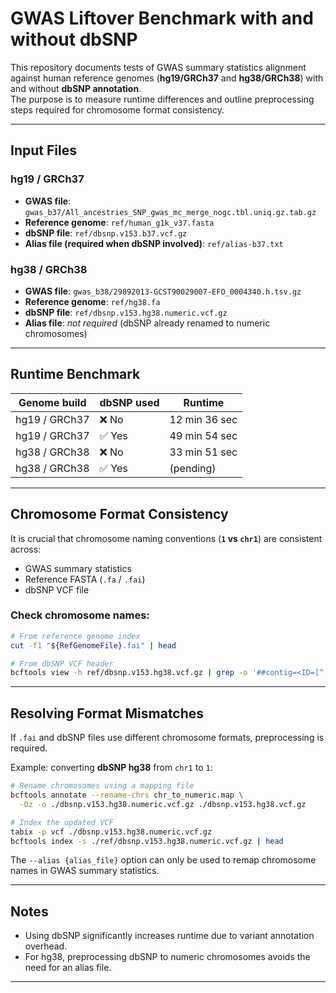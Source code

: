 # GWAS Liftover Benchmark with and without dbSNP

This repository documents tests of GWAS summary statistics alignment against human reference genomes (**hg19/GRCh37** and **hg38/GRCh38**) with and without **dbSNP annotation**.  
The purpose is to measure runtime differences and outline preprocessing steps required for chromosome format consistency.

---

## Input Files

### hg19 / GRCh37
- **GWAS file**: `gwas_b37/All_ancestries_SNP_gwas_mc_merge_nogc.tbl.uniq.gz.tab.gz`  
- **Reference genome**: `ref/human_g1k_v37.fasta`  
- **dbSNP file**: `ref/dbsnp.v153.b37.vcf.gz`  
- **Alias file (required when dbSNP involved)**: `ref/alias-b37.txt`  

### hg38 / GRCh38
- **GWAS file**: `gwas_b38/29892013-GCST90029007-EFO_0004340.h.tsv.gz`  
- **Reference genome**: `ref/hg38.fa`  
- **dbSNP file**: `ref/dbsnp.v153.hg38.numeric.vcf.gz`  
- **Alias file**: *not required* (dbSNP already renamed to numeric chromosomes)

---

## Runtime Benchmark

| Genome build | dbSNP used | Runtime |
|--------------|------------|---------|
| hg19 / GRCh37 | ❌ No  | 12 min 36 sec |
| hg19 / GRCh37 | ✅ Yes | 49 min 54 sec |
| hg38 / GRCh38 | ❌ No  | 33 min 51 sec |
| hg38 / GRCh38 | ✅ Yes | (pending) |

---

## Chromosome Format Consistency

It is crucial that chromosome naming conventions (**`1` vs `chr1`**) are consistent across:
- GWAS summary statistics
- Reference FASTA (`.fa` / `.fai`)
- dbSNP VCF file

### Check chromosome names:
```bash
# From reference genome index
cut -f1 "${RefGenomeFile}.fai" | head

# From dbSNP VCF header
bcftools view -h ref/dbsnp.v153.hg38.vcf.gz | grep -o '##contig=<ID=[^,]*' | head
```

---

## Resolving Format Mismatches

If `.fai` and dbSNP files use different chromosome formats, preprocessing is required.  

Example: converting **dbSNP hg38** from `chr1` to `1`:

```bash
# Rename chromosomes using a mapping file
bcftools annotate --rename-chrs chr_to_numeric.map \
  -Oz -o ./dbsnp.v153.hg38.numeric.vcf.gz ./dbsnp.v153.hg38.vcf.gz

# Index the updated VCF
tabix -p vcf ./dbsnp.v153.hg38.numeric.vcf.gz
bcftools index -s ./ref/dbsnp.v153.hg38.numeric.vcf.gz | head
```

The `--alias {alias_file}` option can only be used to remap chromosome names in GWAS summary statistics.

---

## Notes
- Using dbSNP significantly increases runtime due to variant annotation overhead.  
- For hg38, preprocessing dbSNP to numeric chromosomes avoids the need for an alias file.  

---


